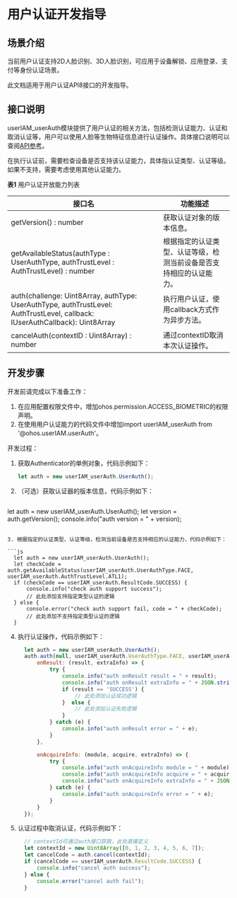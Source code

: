 # 用户认证开发指导

## 场景介绍

当前用户认证支持2D人脸识别、3D人脸识别，可应用于设备解锁、应用登录、支付等身份认证场景。

此文档适用于用户认证API8接口的开发指导。

## 接口说明

userIAM_userAuth模块提供了用户认证的相关方法，包括检测认证能力、认证和取消认证等，用户可以使用人脸等生物特征信息进行认证操作。具体接口说明可以查阅[API参考](../reference/apis/js-apis-useriam-userauth.md)。

在执行认证前，需要检查设备是否支持该认证能力，具体指认证类型、认证等级。如果不支持，需要考虑使用其他认证能力。

**表1** 用户认证开放能力列表

| 接口名                                                       | 功能描述                                                     |
| ------------------------------------------------------------ | ------------------------------------------------------------ |
| getVersion() : number                                        | 获取认证对象的版本信息。                                     |
| getAvailableStatus(authType : UserAuthType, authTrustLevel : AuthTrustLevel) : number | 根据指定的认证类型、认证等级，检测当前设备是否支持相应的认证能力。 |
| auth(challenge: Uint8Array, authType: UserAuthType, authTrustLevel: AuthTrustLevel, callback: IUserAuthCallback): Uint8Array | 执行用户认证，使用callback方式作为异步方法。                 |
| cancelAuth(contextID : Uint8Array) : number                  | 通过contextID取消本次认证操作。                              |

## 开发步骤

开发前请完成以下准备工作：

1. 在应用配置权限文件中，增加ohos.permission.ACCESS_BIOMETRIC的权限声明。
2. 在使用用户认证能力的代码文件中增加import userIAM_userAuth from '@ohos.userIAM.userAuth'。

开发过程：

1. 获取Authenticator的单例对象，代码示例如下：

   ```js
   let auth = new userIAM_userAuth.UserAuth();
   ```

2. （可选）获取认证器的版本信息，代码示例如下：

   ```js
  let auth = new userIAM_userAuth.UserAuth();
     let version = auth.getVersion();
     console.info("auth version = " + version);
   ```
   
3. 根据指定的认证类型、认证等级，检测当前设备是否支持相应的认证能力，代码示例如下：

   ```js
     let auth = new userIAM_userAuth.UserAuth();
     let checkCode = auth.getAvailableStatus(userIAM_userAuth.UserAuthType.FACE, userIAM_userAuth.AuthTrustLevel.ATL1);
     if (checkCode == userIAM_userAuth.ResultCode.SUCCESS) {
         console.info("check auth support success");
         // 此处添加支持指定类型认证的逻辑
     } else {
         console.error("check auth support fail, code = " + checkCode);
         // 此处添加不支持指定类型认证的逻辑
     }
   ```

4. 执行认证操作，代码示例如下：

   ```js
     let auth = new userIAM_userAuth.UserAuth();
     auth.auth(null, userIAM_userAuth.UserAuthType.FACE, userIAM_userAuth.AuthTrustLevel.ATL1, {
         onResult: (result, extraInfo) => {
             try {
                 console.info("auth onResult result = " + result);
                 console.info("auth onResult extraInfo = " + JSON.stringify(extraInfo));
                 if (result == 'SUCCESS') {
                     // 此处添加认证成功逻辑
                 }  else {
                     // 此处添加认证失败逻辑
                 }
             } catch (e) {
                 console.info("auth onResult error = " + e);
             }
         },
   
         onAcquireInfo: (module, acquire, extraInfo) => {
             try {
                 console.info("auth onAcquireInfo module = " + module);
                 console.info("auth onAcquireInfo acquire = " + acquire);
                 console.info("auth onAcquireInfo extraInfo = " + JSON.stringify(extraInfo));
             } catch (e) {
                 console.info("auth onAcquireInfo error = " + e);
             }
         }
     });
   ```

5. 认证过程中取消认证，代码示例如下：

   ```js
     // contextId可通过auth接口获取，此处直接定义
     let contextId = new Uint8Array([0, 1, 2, 3, 4, 5, 6, 7]);
     let cancelCode = auth.cancel(contextId);
     if (cancelCode == userIAM_userAuth.ResultCode.SUCCESS) {
         console.info("cancel auth success");
     } else {
         console.error("cancel auth fail");
     }
   ```


